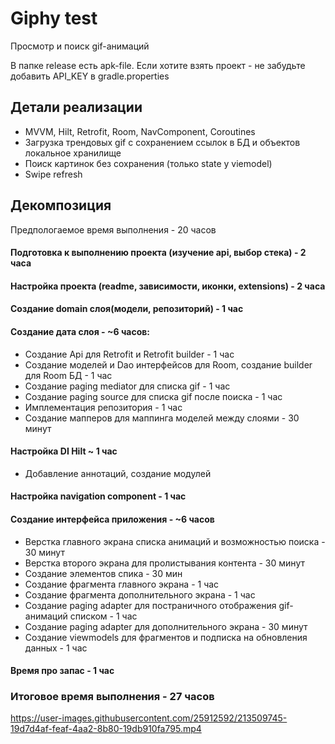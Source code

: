 # Giphy test

Просмотр и поиск gif-анимаций

В папке release есть apk-file. Если хотите взять проект - не забудьте добавить API_KEY в gradle.properties

## Детали реализации
- MVVM, Hilt, Retrofit, Room, NavComponent, Coroutines
- Загрузка трендовых gif с сохранением ссылок в БД и объектов локальное хранилище
- Поиск картинок без сохранения (только state у viemodel)
- Swipe refresh

## Декомпозиция

Предпологаемое время выполнения - 20 часов

#### Подготовка к выполнению проекта (изучение api, выбор стека) - 2 часа

#### Настройка проекта (readme, зависимости, иконки, extensions) - 2 часа

#### Создание domain слоя(модели, репозиторий) - 1 час
#### Создание дата слоя - ~6 часов:
- Создание Api для Retrofit и Retrofit builder - 1 час
- Создание моделей и Dao интерфейсов для Room,  создание builder для Room БД - 1 час
- Создание paging mediator для списка gif - 1 час
- Создание paging source для списка gif после поиска - 1 час
- Имплементация репозитория - 1 час
- Создание мапперов для маппинга моделей между слоями - 30 минут

#### Настройка DI Hilt ~ 1 час
- Добавление аннотаций, создание модулей

#### Настройка navigation component - 1 час

#### Создание интерфейса приложения - ~6 часов
- Верстка главного экрана списка анимаций и возможностью поиска - 30 минут
- Верстка второго экрана для пролистывания контента - 30 минут
- Создание элементов спика - 30 мин
- Создание фрагмента главного экрана - 1 час
- Создание фрагмента дополнительного экрана - 1 час
- Создание paging adapter для постраничного отображения gif-анимаций списком - 1 час
- Создание paging adapter для дополнительного экрана - 30 минут
- Создание viewmodels для фрагментов и подписка на обновления данных - 1 час

#### Время про запас - 1 час

### Итоговое время выполнения - 27 часов


https://user-images.githubusercontent.com/25912592/213509745-19d7d4af-feaf-4aa2-8b80-19db910fa795.mp4






